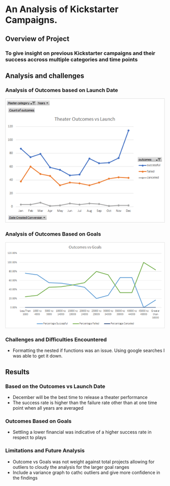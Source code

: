 # An Analysis of Kickstarter Campaigns.

## Overview of Project
### To give insight on previous Kickstarter campaigns and their success accross multiple categories and time points



## Analysis and challenges
### Analysis of Outcomes based on Launch Date
![Theater_Outcomes_vs_Launch](https://github.com/JasonWilliams88/KickStarter_Analysis/blob/main/Resources/Theater_Outcomes_vs_Launch.png)

### Analysis of Outcomes Based on Goals
![Outcomes_vs_Goals](https://github.com/JasonWilliams88/KickStarter_Analysis/blob/main/Resources/Outcomes_vs_Goals.png)

### Challenges and Difficulties Encountered 
- Formatting the nested if functions was an issue. Using google searches I was able to get it down.




## Results
### Based on the Outcomes vs Launch Date
- December will be the best time to release a theater performance 
- The success rate is higher than the failure rate other than at one time point when all years are averaged 

### Outcomes Based on Goals
- Settling a lower financial was indicative of a higher success rate in respect to plays


### Limitations and Future Analysis
- Outcome vs Goals was not weight against total projects allowing for outliers to cloudy the analysis for the larger goal ranges
- Include a variance graph to cathc outliers and give more confidence in the findings
